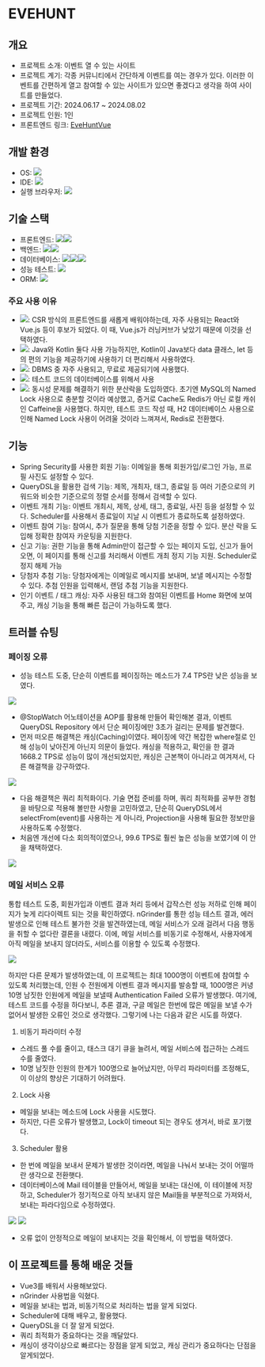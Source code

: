 # EVEHUNT
## 개요
- 프로젝트 소개: 이벤트 열 수 있는 사이트
- 프로젝트 계기: 각종 커뮤니티에서 간단하게 이벤트를 여는 경우가 있다. 이러한 이벤트를 간편하게 열고 참여할 수 있는 사이트가 있으면 좋겠다고 생각을 하여 사이트를 만들었다.
- 프로젝트 기간: 2024.06.17 ~ 2024.08.02
- 프로젝트 인원: 1인
- 프론트엔드 링크: [EveHuntVue](https://github.com/tlsgkdns/EveHuntVue)
## 개발 환경
* OS: <img src="https://img.shields.io/badge/window 10-0078D6?style=for-the-badge&logo=window10&logoColor=white">
* IDE: <img src="https://img.shields.io/badge/intellij 2023.3.1-000000?style=for-the-badge&logo=intellijidea&logoColor=white">
* 실행 브라우저: <img src="https://img.shields.io/badge/chrome-4285f4?style=for-the-badge&logo=googlechrome&logoColor=white">
## 기술 스택
- 프론트엔드: <img src="https://img.shields.io/badge/vue.js-4FC08D?style=for-the-badge&logo=vue.js&logoColor=black"><img src="https://img.shields.io/badge/Css-1572B6?style=for-the-badge&logo=css&logoColor=white">
- 백엔드: <img src="https://img.shields.io/badge/SpringBoot-6DB33F?style=for-the-badge&logo=Spring Boot&logoColor=black"><img src="https://img.shields.io/badge/kotlin-7F52FF?style=for-the-badge&logo=kotlin&logoColor=white">
- 데이터베이스: <img src="https://img.shields.io/badge/MySQL-4479A1?style=for-the-badge&logo=mysql&logoColor=white"><img src="https://img.shields.io/badge/Redis-FF4438?style=for-the-badge&logo=redis&logoColor=white"><img src="https://img.shields.io/badge/H2-2439A1?style=for-the-badge&logoColor=white">
- 성능 테스트: <img src="https://img.shields.io/badge/nGrinder-ECD53F?style=for-the-badge&logo=ngrinder&logoColor=white">
- ORM: <img src="https://img.shields.io/badge/JPA-F37C20?style=for-the-badge&logoColor=white">
### 주요 사용 이유
- <img src="https://img.shields.io/badge/vue.js-4FC08D?style=for-the-badge&logo=vue.js&logoColor=black">: CSR 방식의 프론트엔드를 새롭게 배워야하는데, 자주 사용되는 React와 Vue.js 등이 후보가 되었다. 이 때, Vue.js가 러닝커브가 낮았기 때문에 이것을 선택하였다.
- <img src="https://img.shields.io/badge/kotlin-7F52FF?style=for-the-badge&logo=kotlin&logoColor=white">: Java와 Kotlin 둘다 사용 가능하지만, Kotlin이 Java보다 data 클래스, let 등의 편의 기능을 제공하기에 사용하기 더 편리해서 사용하였다.
- <img src="https://img.shields.io/badge/MySQL-4479A1?style=for-the-badge&logo=mysql&logoColor=white">: DBMS 중 자주 사용되고, 무료로 제공되기에 사용했다.
- <img src="https://img.shields.io/badge/H2-2439A1?style=for-the-badge&logoColor=white">: 테스트 코드의 데이터베이스를 위해서 사용
- <img src="https://img.shields.io/badge/Redis-FF4438?style=for-the-badge&logo=redis&logoColor=white">: 동시성 문제를 해결하기 위한 분산락을 도입하였다. 초기엔 MySQL의 Named Lock 사용으로 충분할 것이라 예상했고, 증거로 Cache도 Redis가 아닌 로컬 캐쉬인 Caffeine을 사용했다. 하지만, 테스트 코드 작성 때, H2 데이터베이스 사용으로 인해 Named Lock 사용이 어려울 것이라 느껴져서, Redis로 전환했다.
## 기능
- Spring Security를 사용한 회원 기능: 이메일을 통해 회원가입/로그인 가능, 프로필 사진도 설정할 수 있다.
- QueryDSL을 활용한 검색 기능: 제목, 개최자, 태그, 종료일 등 여러 기준으로의 키워드와 비슷한 기준으로의 정렬 순서를 정해서 검색할 수 있다.
- 이벤트 개최 기능: 이벤트 개최시, 제목, 상세, 태그, 종료일, 사진 등을 설정할 수 있다. Scheduler를 사용해서 종료일이 지날 시 이벤트가 종료하도록 설정하였다.
- 이벤트 참여 기능: 참여시, 추가 질문을 통해 당첨 기준을 정할 수 있다. 분산 락을 도입해 정확한 참여자 카운팅을 지원한다.
- 신고 기능: 권한 기능을 통해 Admin만이 접근할 수 있는 페이지 도입, 신고가 들어오면, 이 페이지를 통해 신고를 처리해서 이벤트 개최 정지 기능 지원. Scheduler로 정지 해제 가능
- 당첨자 추첨 기능: 당첨자에게는 이메일로 메시지를 보내며, 보낼 메시지는 수정할 수 있다. 추첨 인원을 입력해서, 랜덤 추첨 기능을 지원한다.
- 인기 이벤트 / 태그 캐싱: 자주 사용된 태그와 참여된 이벤트를 Home 화면에 보여주고, 캐싱 기능을 통해 빠른 접근이 가능하도록 했다.
## 트러블 슈팅
### 페이징 오류
- 성능 테스트 도중, 단순히 이벤트를 페이징하는 메소드가 7.4 TPS란 낮은 성능을 보였다.
<img src="https://github.com/user-attachments/assets/f94505d6-4c13-44aa-a1cd-9d293e914f38">

- @StopWatch 어노테이션을 AOP를 활용해 만들어 확인해본 결과, 이벤트 QueryDSL Repository 에서 단순 페이징에만 3초가 걸리는 문제를 발견했다.
- 먼저 떠오른 해결책은 캐싱(Caching)이였다. 페이징에 약간 복잡한 where절로 인해 성능이 낮아진게 아닌지 의문이 들었다. 캐싱을 적용하고, 확인을 한 결과 1668.2 TPS로 성능이 많이 개선되었지만, 캐싱은 근본책이 아니라고 여겨져서, 다른 해결책을 강구하였다.

<img src="https://github.com/user-attachments/assets/ced411ba-5929-4b2b-875f-a964ceac5494">

- 다음 해결책은 쿼리 최적화이다. 기술 면접 준비를 하며, 쿼리 최적화를 공부한 경험을 바탕으로 적용해 볼만한 사항을 고민하였고, 단순히 QueryDSL에서 selectFrom(event)를 사용하는 게 아니라, Projection을 사용해 필요한 정보만을 사용하도록 수정했다.
- 처음엔 개선에 다소 회의적이였으나, 99.6 TPS로 훨씬 높은 성능을 보였기에 이 안을 채택하였다.

<img src="https://github.com/user-attachments/assets/d89756a5-46a2-417b-b8c5-abc96cab4616">

### 메일 서비스 오류
통합 테스트 도중, 회원가입과 이벤트 결과 처리 등에서 갑작스런 성능 저하로 인해 페이지가 늦게 리다이렉트 되는 것을 확인하였다. 
nGrinder를 통한 성능 테스트 결과, 에러 발생으로 인해 테스트 불가한 것을 발견하였는데, 메일 서비스가 오래 걸려서 다음 행동을 취할 수 없다란 결론을 내렸다.
이에, 메일 서비스를 비동기로 수정해서, 사용자에게 아직 메일을 보내지 않더라도, 서비스를 이용할 수 있도록 수정했다.

<img src="https://github.com/user-attachments/assets/21a5f5f1-d0e0-43f1-8b79-bee108a5b137">

하지만 다른 문제가 발생하였는데, 이 프로젝트는 최대 1000명이 이벤트에 참여할 수 있도록 처리했는데,
인원 수 전원에게 이벤트 결과 메시지를 발송할 때, 1000명은 커녕 10명 남짓한 인원에게 메일을 보낼때 Authentication Failed 오류가 발생했다.
여기에, 테스트 코드를 수정을 하다보니, 
추론 결과, 구글 메일은 한번에 많은 메일을 보낼 수가 없어서 발생한 오류인 것으로 생각했다. 그렇기에 나는 다음과 같은 시도를 하였다.
1. 비동기 파라미터 수정
- 스레드 풀 수를 줄이고, 태스크 대기 큐을 늘려서, 메일 서비스에 접근하는 스레드 수를 줄였다.
- 10명 남짓한 인원의 한계가 100명으로 늘어났지만, 아무리 파라미터를 조정해도, 이 이상의 향상은 기대하기 어려웠다.
2. Lock 사용
- 메일을 보내는 메소드에 Lock 사용을 시도했다.
- 하지만, 다른 오류가 발생했고, Lock이 timeout 되는 경우도 생겨서, 바로 포기했다.
3. Scheduler 활용
- 한 번에 메일을 보내서 문제가 발생한 것이라면, 메일을 나눠서 보내는 것이 어떨까란 생각으로 전환햇다.
- 데이터베이스에 Mail 테이블을 만들어서, 메일을 보내는 대신에, 이 테이블에 저장하고, Scheduler가 정기적으로 아직 보내지 않은 Mail들을 부분적으로 가져와서, 보내는 파라다임으로 수정하였다.
<img src="https://github.com/user-attachments/assets/db210d48-e72e-44e5-9722-5d4fb646d21a">
<img src="https://github.com/user-attachments/assets/2f54d5f3-a3ca-4187-baa5-c35f2d7ba0a1">

- 오류 없이 안정적으로 메일이 보내지는 것을 확인해서, 이 방법을 택하였다.

## 이 프로젝트를 통해 배운 것들
- Vue3를 배워서 사용해보았다.
- nGrinder 사용법을 익혔다.
- 메일을 보내는 법과, 비동기적으로 처리하는 법을 알게 되었다.
- Scheduler에 대해 배우고, 활용했다.
- QueryDSL을 더 잘 알게 되었다.
- 쿼리 최적화가 중요하다는 것을 깨달았다.
- 캐싱이 생각이상으로 빠르다는 장점을 알게 되었고, 캐싱 관리가 중요하다는 단점을 알게되었다.